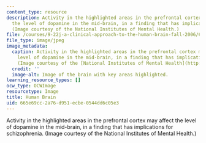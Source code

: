 ```yaml
---
content_type: resource
description: Activity in the highlighted areas in the prefrontal cortex may affect
  the level of dopamine in the mid-brain, in a finding that has implications for schizophrenia.
  (Image courtesy of the National Institutes of Mental Health.)
file: /courses/9-22j-a-clinical-approach-to-the-human-brain-fall-2006/665e69cc2a76d951ecbe0544dd6c05e3_9-22jf06.jpg
file_type: image/jpeg
image_metadata:
  caption: Activity in the highlighted areas in the prefrontal cortex may affect the
    level of dopamine in the mid-brain, in a finding that has implications for schizophrenia.
    (Image courtesy of the [National Institutes of Mental Health](http://www.nimh.nih.gov/).)
  credit: ''
  image-alt: Image of the brain with key areas highlighted.
learning_resource_types: []
ocw_type: OCWImage
resourcetype: Image
title: Human Brain
uid: 665e69cc-2a76-d951-ecbe-0544dd6c05e3
---
```

Activity in the highlighted areas in the prefrontal cortex may affect the level of dopamine in the mid-brain, in a finding that has implications for schizophrenia. (Image courtesy of the National Institutes of Mental Health.)

